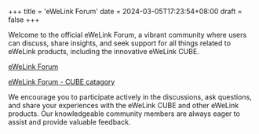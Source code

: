 +++
title = 'eWeLink Forum'
date = 2024-03-05T17:23:54+08:00
draft = false
+++


Welcome to the official eWeLink Forum, a vibrant community where users can discuss, share insights, and seek support for all things related to eWeLink products, including the innovative eWeLink CUBE.

[eWeLink Forum](https://forum.ewelink.cc/)

[eWeLink Forum - CUBE catagory](https://forum.ewelink.cc/c/ewelink-cube/23)

We encourage you to participate actively in the discussions, ask questions, and share your experiences with the eWeLink CUBE and other eWeLink products. Our knowledgeable community members are always eager to assist and provide valuable feedback.